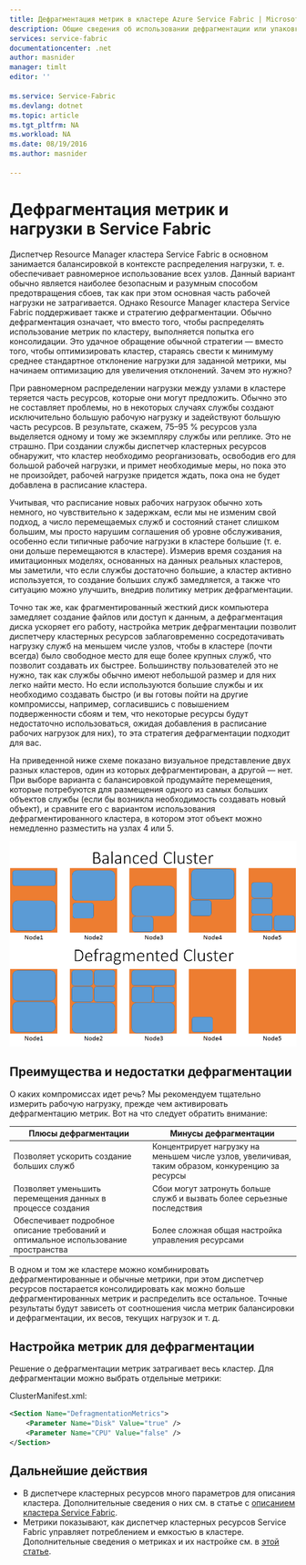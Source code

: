 ```yaml
---
title: Дефрагментация метрик в кластере Azure Service Fabric | Microsoft Docs
description: Общие сведения об использовании дефрагментации или упаковки в качестве стратегии для метрик в кластере Service Fabric
services: service-fabric
documentationcenter: .net
author: masnider
manager: timlt
editor: ''

ms.service: Service-Fabric
ms.devlang: dotnet
ms.topic: article
ms.tgt_pltfrm: NA
ms.workload: NA
ms.date: 08/19/2016
ms.author: masnider

---
```

# Дефрагментация метрик и нагрузки в Service Fabric
Диспетчер Resource Manager кластера Service Fabric в основном занимается балансировкой в контексте распределения нагрузки, т. е. обеспечивает равномерное использование всех узлов. Данный вариант обычно является наиболее безопасным и разумным способом предотвращения сбоев, так как при этом основная часть рабочей нагрузки не затрагивается. Однако Resource Manager кластера Service Fabric поддерживает также и стратегию дефрагментации. Обычно дефрагментация означает, что вместо того, чтобы распределять использование метрик по кластеру, выполняется попытка его консолидации. Это удачное обращение обычной стратегии — вместо того, чтобы оптимизировать кластер, стараясь свести к минимуму среднее стандартное отклонение нагрузки для заданной метрики, мы начинаем оптимизацию для увеличения отклонений. Зачем это нужно?

При равномерном распределении нагрузки между узлами в кластере теряется часть ресурсов, которые они могут предложить. Обычно это не составляет проблемы, но в некоторых случаях службы создают исключительно большую рабочую нагрузку и задействуют большую часть ресурсов. В результате, скажем, 75–95 % ресурсов узла выделяется одному и тому же экземпляру службы или реплике. Это не страшно. При создании службы диспетчер кластерных ресурсов обнаружит, что кластер необходимо реорганизовать, освободив его для большой рабочей нагрузки, и примет необходимые меры, но пока это не произойдет, рабочей нагрузке придется ждать, пока она не будет добавлена в расписание кластера.

Учитывая, что расписание новых рабочих нагрузок обычно хоть немного, но чувствительно к задержкам, если мы не изменим свой подход, а число перемещаемых служб и состояний станет слишком большим, мы просто нарушим соглашения об уровне обслуживания, особенно если типичные рабочие нагрузки в кластере большие (т. е. они дольше перемещаются в кластере). Измерив время создания на имитационных моделях, основанных на данных реальных кластеров, мы заметили, что если службы достаточно большие, а кластер активно используется, то создание больших служб замедляется, а также что ситуацию можно улучшить, внедрив политику метрик дефрагментации.

Точно так же, как фрагментированный жесткий диск компьютера замедляет создание файлов или доступ к данным, а дефрагментация диска ускоряет его работу, настройка метрик дефрагментации позволит диспетчеру кластерных ресурсов заблаговременно сосредотачивать нагрузку служб на меньшем числе узлов, чтобы в кластере (почти всегда) было свободное место для еще более крупных служб, что позволит создавать их быстрее. Большинству пользователей это не нужно, так как службы обычно имеют небольшой размер и для них легко найти место. Но если используются большие службы и их необходимо создавать быстро (и вы готовы пойти на другие компромиссы, например, согласившись с повышением подверженности сбоям и тем, что некоторые ресурсы будут недостаточно использоваться, ожидая добавления в расписание рабочих нагрузок для них), то эта стратегия дефрагментации подходит для вас.

На приведенной ниже схеме показано визуальное представление двух разных кластеров, один из которых дефрагментирован, а другой — нет. При выборе варианта с балансировкой продумайте перемещения, которые потребуются для размещения одного из самых больших объектов службы (если бы возникла необходимость создавать новый объект), и сравните его с вариантом использования дефрагментированного кластера, в котором этот объект можно немедленно разместить на узлах 4 или 5.

![Сравнение методов балансировки и дефрагментации кластеров][Image1]

## Преимущества и недостатки дефрагментации
О каких компромиссах идет речь? Мы рекомендуем тщательно измерить рабочую нагрузку, прежде чем активировать дефрагментацию метрик. Вот на что следует обратить внимание:

| Плюсы дефрагментации | Минусы дефрагментации |
| --- | --- |
| Позволяет ускорить создание больших служб |Концентрирует нагрузку на меньшем числе узлов, увеличивая, таким образом, конкуренцию за ресурсы |
| Позволяет уменьшить перемещения данных в процессе создания |Сбои могут затронуть больше служб и вызвать более серьезные последствия |
| Обеспечивает подробное описание требований и оптимальное использование пространства |Более сложная общая настройка управления ресурсами |

В одном и том же кластере можно комбинировать дефрагментированные и обычные метрики, при этом диспетчер ресурсов постарается консолидировать как можно больше дефрагментированных метрик и распределить все остальное. Точные результаты будут зависеть от соотношения числа метрик балансировки и дефрагментации, их весов, текущих нагрузок и т. д.

## Настройка метрик для дефрагментации
Решение о дефрагментации метрик затрагивает весь кластер. Для дефрагментации можно выбрать отдельные метрики:

ClusterManifest.xml:

```xml
<Section Name="DefragmentationMetrics">
    <Parameter Name="Disk" Value="true" />
    <Parameter Name="CPU" Value="false" />
</Section>
```

## Дальнейшие действия
* В диспетчере кластерных ресурсов много параметров для описания кластера. Дополнительные сведения о них см. в статье с [описанием кластера Service Fabric](service-fabric-cluster-resource-manager-cluster-description.md).
* Метрики показывают, как диспетчер кластерных ресурсов Service Fabric управляет потреблением и емкостью в кластере. Дополнительные сведения о метриках и их настройке см. в [этой статье](service-fabric-cluster-resource-manager-metrics.md).

[Image1]: ./media/service-fabric-cluster-resource-manager-defragmentation-metrics/balancing-defrag-compared.png

<!---HONumber=AcomDC_0824_2016-->